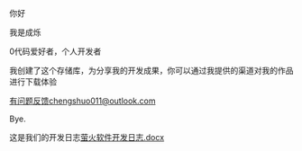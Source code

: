 你好

我是成烁

0代码爱好者，个人开发者

我创建了这个存储库，为分享我的开发成果，你可以通过我提供的渠道对我的作品进行下载体验

有问题反馈chengshuo011@outlook.com

Bye.

这是我们的开发日志[萤火软件开发日志.docx](https://github.com/user-attachments/files/16560272/default.docx)
